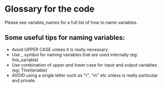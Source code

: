   Glossary for the code 
  ======================

  Please see variable_names for a full list of how to name variables. 
   
##  Some useful tips for naming variables: ##

- Avoid UPPER CASE unless it is really necessary. 
- Use _ symbol for naming variables that are used internally (eg: this_variable)
- Use combination of upper and lower case for input and output variables (eg: ThisVariable)
- AVOID using a single letter such as "r", "m" etc unless is really particular and private.



